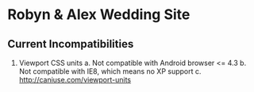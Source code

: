 # Robyn & Alex Wedding Site
## Current Incompatibilities

1.  Viewport CSS units
    a.  Not compatible with Android browser \<= 4.3
    b.  Not compatible with IE8, which means no XP support
    c.  http://caniuse.com/viewport-units



